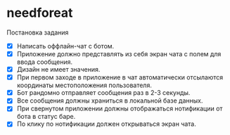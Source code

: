 # needforeat

Постановка задания

- [x] Написать оффлайн-чат с ботом.
- [x] Приложение должно представлять из себя экран чата с полем для ввода сообщения.
- [x] Дизайн не имеет значения.
- [x] При первом заходе в приложение в чат автоматически отсылаются координаты местоположения пользователя.
- [x] Бот рандомно отправляет сообщения раз в 2-3 секунды.
- [x] Все сообщения должны храниться в локальной базе данных.
- [x]  При свернутом приложении должны отображаться нотификации от бота в статус баре.
- [x]  По клику по нотификации должен открываться экран чата.
